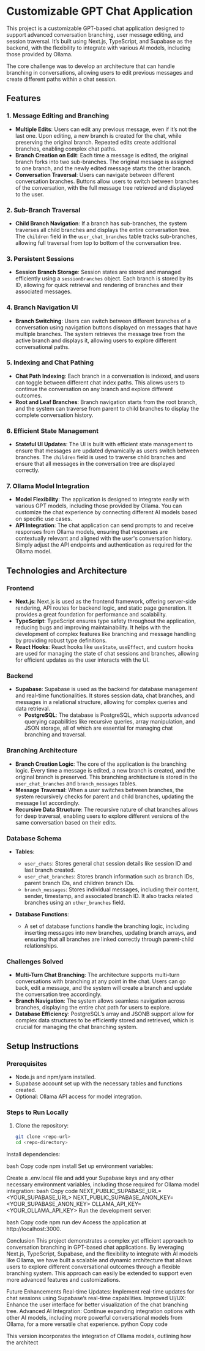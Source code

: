 # Customizable GPT Chat Application

This project is a customizable GPT-based chat application designed to support advanced conversation branching, user message editing, and session traversal. It’s built using Next.js, TypeScript, and Supabase as the backend, with the flexibility to integrate with various AI models, including those provided by Ollama.

The core challenge was to develop an architecture that can handle branching in conversations, allowing users to edit previous messages and create different paths within a chat session.

## Features

### 1. **Message Editing and Branching**
   - **Multiple Edits**: Users can edit any previous message, even if it’s not the last one. Upon editing, a new branch is created for the chat, while preserving the original branch. Repeated edits create additional branches, enabling complex chat paths.
   - **Branch Creation on Edit**: Each time a message is edited, the original branch forks into two sub-branches. The original message is assigned to one branch, and the newly edited message starts the other branch.
   - **Conversation Traversal**: Users can navigate between different conversation branches. Buttons allow users to switch between branches of the conversation, with the full message tree retrieved and displayed to the user.

### 2. **Sub-Branch Traversal**
   - **Child Branch Navigation**: If a branch has sub-branches, the system traverses all child branches and displays the entire conversation tree. The `children` field in the `user_chat_branches` table tracks sub-branches, allowing full traversal from top to bottom of the conversation tree.

### 3. **Persistent Sessions**
   - **Session Branch Storage**: Session states are stored and managed efficiently using a `sessionBranches` object. Each branch is stored by its ID, allowing for quick retrieval and rendering of branches and their associated messages.

### 4. **Branch Navigation UI**
   - **Branch Switching**: Users can switch between different branches of a conversation using navigation buttons displayed on messages that have multiple branches. The system retrieves the message tree from the active branch and displays it, allowing users to explore different conversational paths.

### 5. **Indexing and Chat Pathing**
   - **Chat Path Indexing**: Each branch in a conversation is indexed, and users can toggle between different chat index paths. This allows users to continue the conversation on any branch and explore different outcomes.
   - **Root and Leaf Branches**: Branch navigation starts from the root branch, and the system can traverse from parent to child branches to display the complete conversation history. 

### 6. **Efficient State Management**
   - **Stateful UI Updates**: The UI is built with efficient state management to ensure that messages are updated dynamically as users switch between branches. The `children` field is used to traverse child branches and ensure that all messages in the conversation tree are displayed correctly.

### 7. **Ollama Model Integration**
   - **Model Flexibility**: The application is designed to integrate easily with various GPT models, including those provided by Ollama. You can customize the chat experience by connecting different AI models based on specific use cases.
   - **API Integration**: The chat application can send prompts to and receive responses from Ollama models, ensuring that responses are contextually relevant and aligned with the user's conversation history. Simply adjust the API endpoints and authentication as required for the Ollama model.
   
## Technologies and Architecture

### Frontend
- **Next.js**: Next.js is used as the frontend framework, offering server-side rendering, API routes for backend logic, and static page generation. It provides a great foundation for performance and scalability.
- **TypeScript**: TypeScript ensures type safety throughout the application, reducing bugs and improving maintainability. It helps with the development of complex features like branching and message handling by providing robust type definitions.
- **React Hooks**: React hooks like `useState`, `useEffect`, and custom hooks are used for managing the state of chat sessions and branches, allowing for efficient updates as the user interacts with the UI.

### Backend
- **Supabase**: Supabase is used as the backend for database management and real-time functionalities. It stores session data, chat branches, and messages in a relational structure, allowing for complex queries and data retrieval.
    - **PostgreSQL**: The database is PostgreSQL, which supports advanced querying capabilities like recursive queries, array manipulation, and JSON storage, all of which are essential for managing chat branching and traversal.

### Branching Architecture
- **Branch Creation Logic**: The core of the application is the branching logic. Every time a message is edited, a new branch is created, and the original branch is preserved. This branching architecture is stored in the `user_chat_branches` and `branch_messages` tables.
- **Message Traversal**: When a user switches between branches, the system recursively checks for parent and child branches, updating the message list accordingly.
- **Recursive Data Structure**: The recursive nature of chat branches allows for deep traversal, enabling users to explore different versions of the same conversation based on their edits.

### Database Schema
- **Tables**:
  - `user_chats`: Stores general chat session details like session ID and last branch created.
  - `user_chat_branches`: Stores branch information such as branch IDs, parent branch IDs, and children branch IDs.
  - `branch_messages`: Stores individual messages, including their content, sender, timestamp, and associated branch ID. It also tracks related branches using an `other_branches` field.
  
- **Database Functions**:
  - A set of database functions handle the branching logic, including inserting messages into new branches, updating branch arrays, and ensuring that all branches are linked correctly through parent-child relationships.

### Challenges Solved
- **Multi-Turn Chat Branching**: The architecture supports multi-turn conversations with branching at any point in the chat. Users can go back, edit a message, and the system will create a branch and update the conversation tree accordingly.
- **Branch Navigation**: The system allows seamless navigation across branches, displaying the entire chat path for users to explore.
- **Database Efficiency**: PostgreSQL’s array and JSONB support allow for complex data structures to be efficiently stored and retrieved, which is crucial for managing the chat branching system.

## Setup Instructions

### Prerequisites
- Node.js and npm/yarn installed.
- Supabase account set up with the necessary tables and functions created.
- Optional: Ollama API access for model integration.

### Steps to Run Locally

1. Clone the repository:
   ```bash
   git clone <repo-url>
   cd <repo-directory>
Install dependencies:

bash
Copy code
npm install
Set up environment variables:

Create a .env.local file and add your Supabase keys and any other necessary environment variables, including those required for Ollama model integration:
bash
Copy code
NEXT_PUBLIC_SUPABASE_URL=<YOUR_SUPABASE_URL>
NEXT_PUBLIC_SUPABASE_ANON_KEY=<YOUR_SUPABASE_ANON_KEY>
OLLAMA_API_KEY=<YOUR_OLLAMA_API_KEY>
Run the development server:

bash
Copy code
npm run dev
Access the application at http://localhost:3000.

Conclusion
This project demonstrates a complex yet efficient approach to conversation branching in GPT-based chat applications. By leveraging Next.js, TypeScript, Supabase, and the flexibility to integrate with AI models like Ollama, we have built a scalable and dynamic architecture that allows users to explore different conversational outcomes through a flexible branching system. This approach can easily be extended to support even more advanced features and customizations.

Future Enhancements
Real-time Updates: Implement real-time updates for chat sessions using Supabase’s real-time capabilities.
Improved UI/UX: Enhance the user interface for better visualization of the chat branching tree.
Advanced AI Integration: Continue expanding integration options with other AI models, including more powerful conversational models from Ollama, for a more versatile chat experience.
python
Copy code

This version incorporates the integration of Ollama models, outlining how the architect